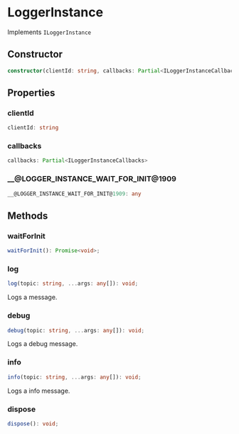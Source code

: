 # LoggerInstance

Implements `ILoggerInstance`

## Constructor

```ts
constructor(clientId: string, callbacks: Partial<ILoggerInstanceCallbacks>);
```

## Properties

### clientId

```ts
clientId: string
```

### callbacks

```ts
callbacks: Partial<ILoggerInstanceCallbacks>
```

### __@LOGGER_INSTANCE_WAIT_FOR_INIT@1909

```ts
__@LOGGER_INSTANCE_WAIT_FOR_INIT@1909: any
```

## Methods

### waitForInit

```ts
waitForInit(): Promise<void>;
```

### log

```ts
log(topic: string, ...args: any[]): void;
```

Logs a message.

### debug

```ts
debug(topic: string, ...args: any[]): void;
```

Logs a debug message.

### info

```ts
info(topic: string, ...args: any[]): void;
```

Logs a info message.

### dispose

```ts
dispose(): void;
```
